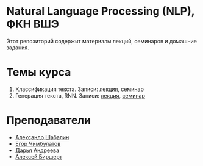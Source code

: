 # Natural Language Processing (NLP), ФКН ВШЭ

Этот репозиторий содержит материалы лекций, семинаров и домашние задания.

# Темы курса

1. Классификация текста. Записи: [лекция](https://disk.yandex.ru/i/f4iwpQSXOGNXlA), [семинар](https://disk.yandex.ru/i/JRcJ3bIcsoJPYQ)
2. Генерация текста, RNN. Записи: [лекция](https://disk.yandex.ru/i/9q02Vbzy4GKw3w), [семинар](https://disk.yandex.ru/i/Gf2KyS3odxx_FQ) 

# Преподаватели

* [Александр Шабалин](https://t.me/amshabalin)
* [Егор Чимбулатов](https://t.me/m0rjique)
* [Дарья Андреева](https://t.me/Xufana)
* [Алексей Биршерт](https://t.me/Birshert)
